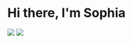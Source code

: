 # Hi there, I'm Sophia

<p align="left"> 
 <a href="https://linkedin.com/in/sophialilienthal" target="_blank"><img src="https://user-images.githubusercontent.com/65250222/175434334-a85247d7-3761-434e-ab33-ec389d44a552.png"></a>
  <a href="mailto:lilienthalsophia@gmail.com" target="_blank"><img src="https://img.shields.io/badge/Gmail-D14836?style=for-the-badge&logo=gmail&logoColor=white"></a>
 </p>
 
